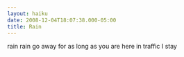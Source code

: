 ```yaml
---
layout: haiku
date: 2008-12-04T18:07:38.000-05:00
title: Rain
---
```


rain rain go away
for as long as you are here
in traffic I stay
